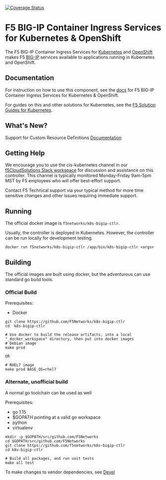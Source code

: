 <!--- uncomment after go fmt is fixed
[![Build Status](https://dev.azure.com/f5networks/CIS/_apis/build/status/F5Networks.k8s-bigip-ctlr?branchName=master) ](https://dev.azure.com/f5networks/CIS/_build/latest?definitionId=6&branchName=master)
-->
[![Coverage Status](https://coveralls.io/repos/github/F5Networks/k8s-bigip-ctlr/badge.svg) ](https://coveralls.io/github/F5Networks/k8s-bigip-ctlr)



F5 BIG-IP Container Ingress Services for Kubernetes & OpenShift
===============================================================

The F5 BIG-IP Container Ingress Services for [Kubernetes](https://kubernetes.io/) and [OpenShift](https://www.openshift.com/) makes F5 [BIG-IP](https://www.f5.com/products/big-ip-services) services available to applications running in Kubernetes and OpenShift.

Documentation
-------------

For instruction on how to use this component, see the
[docs](https://clouddocs.f5.com/containers/latest/)
for F5 BIG-IP Container Ingress Services for Kubernetes & OpenShift.

For guides on this and other solutions for Kubernetes, see the
[F5 Solution Guides for Kubernetes](https://clouddocs.f5.com/containers/latest/userguide/kubernetes/).

What's New?
-----------
Support for Custom Resource Definitions [Documentation](https://github.com/F5Networks/k8s-bigip-ctlr/blob/master/docs/cis-3.x/config_examples/customResource/CustomResource.md)

Getting Help
------------

We encourage you to use the cis-kubernetes channel in our [f5CloudSolutions Slack workspace](https://f5cloudsolutions.slack.com/)  for discussion and assistance on this
controller. This channel is typically monitored Monday-Friday 9am-5pm MST by F5
employees who will offer best-effort support.

Contact F5 Technical support via your typical method for more time sensitive
changes and other issues requiring immediate support.


Running
-------

The official docker image is `f5networks/k8s-bigip-ctlr`.

Usually, the controller is deployed in Kubernetes. However, the controller can be run locally for development testing.

```shell
docker run f5networks/k8s-bigip-ctlr /app/bin/k8s-bigip-ctlr <args>
```


Building
--------

The official images are built using docker, but the adventurous can use standard go build tools.

### Official Build

Prerequisites:
- Docker

```shell
git clone https://github.com/F5Networks/k8s-bigip-ctlr 
cd  k8s-bigip-ctlr

# Use docker to build the release artifacts, into a local "_docker_workspace" directory, then put into docker images
# Debian image
make prod

OR

# RHEL7 image
make prod BASE_OS=rhel7
```


### Alternate, unofficial build

A normal go toolchain can be used as well

Prerequisites:
- go 1.15
- $GOPATH pointing at a valid go workspace
- python
- virtualenv

```shell
mkdir -p $GOPATH/src/github.com/F5Networks
cd $GOPATH/src/github.com/F5Networks
git clone https://github.com/f5networks/k8s-bigip-ctlr
cd k8s-bigip-ctlr

# Build all packages, and run unit tests
make all test
```

To make changes to vendor dependencies, see [Devel](DEVEL.md)